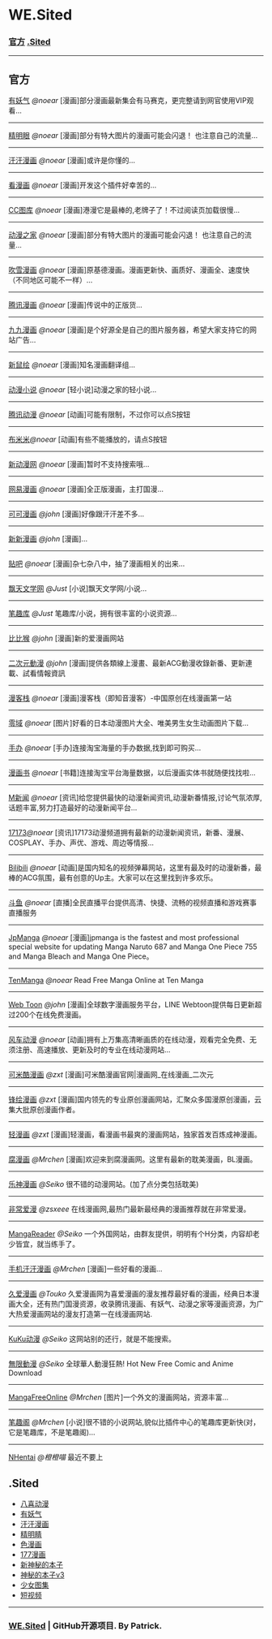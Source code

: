 # WE.Sited

### [官方](#o)   [.Sited](#sited) 

---

<a class="o" id="o"></a>
## 官方

[有妖气](sited://data/?aHR0cDovL3NpdGVkLm5vZWFyLm9yZy9hZGRpbi9zaXRlMTAwNS5zaXRlZC54bWw=)
*@noear*
[漫画]部分漫画最新集会有马赛克，更完整请到网官使用VIP观看...

---

[精明眼](sited://data/?aHR0cDovL3NpdGVkLm5vZWFyLm9yZy9hZGRpbi9zaXRlMTAwNy5zaXRlZC54bWw=)
*@noear*
[漫画]部分有特大图片的漫画可能会闪退！ 也注意自己的流量...

---

[汗汗漫画](sited://data/?aHR0cDovL3NpdGVkLm5vZWFyLm9yZy9hZGRpbi9zaXRlMTAwOC5zaXRlZC54bWw=)
*@noear*
[漫画]或许是你懂的...

---

[看漫画](sited://data/?aHR0cDovL3NpdGVkLm5vZWFyLm9yZy9hZGRpbi9zaXRlMTAwOS5zaXRlZC54bWw=)
*@noear*
[漫画]开发这个插件好幸苦的...

---

[CC图库](sited://data/?aHR0cDovL3NpdGVkLm5vZWFyLm9yZy9hZGRpbi9zaXRlMTAxMi5zaXRlZC54bWw=)
*@noear*
[漫画]港漫它是最棒的,老牌子了！不过阅读页加载很慢...

---

[动漫之家](sited://data/?aHR0cDovL3NpdGVkLm5vZWFyLm9yZy9hZGRpbi9zaXRlMTAxNC5zaXRlZC54bWw=)
*@noear*
[漫画]部分有特大图片的漫画可能会闪退！ 也注意自己的流量...

---

[吹雪漫画](sited://data/?aHR0cDovL3NpdGVkLm5vZWFyLm9yZy9hZGRpbi9zaXRlMTAxOS5zaXRlZC54bWw=)
*@noear*
[漫画]原基德漫画。漫画更新快、画质好、漫画全、速度快（不同地区可能不一样）...

---

[腾讯漫画](sited://data/?aHR0cDovL3NpdGVkLm5vZWFyLm9yZy9hZGRpbi9zaXRlMTAyMC5zaXRlZC54bWw=)
*@noear*
[漫画]传说中的正版货...

---

[九九漫画](sited://data/?aHR0cDovL3NpdGVkLm5vZWFyLm9yZy9hZGRpbi9zaXRlMTAyMy5zaXRlZC54bWw=)
*@noear*
[漫画]是个好源全是自己的图片服务器，希望大家支持它的网站广告...

---

[新鼠绘](sited://data/?aHR0cDovL3NpdGVkLm5vZWFyLm9yZy9hZGRpbi9zaXRlMTAzMC5zaXRlZC54bWw=)
*@noear*
[漫画]知名漫画翻译组...

---

[动漫小说](sited://data/?aHR0cDovL3NpdGVkLm5vZWFyLm9yZy9hZGRpbi9zaXRlMjAwMS5zaXRlZC54bWw=)
*@noear*
[轻小说]动漫之家的轻小说...

---

[腾讯动漫](sited://data/?aHR0cDovL3NpdGVkLm5vZWFyLm9yZy9hZGRpbi9zaXRlMzAwMy5zaXRlZC54bWw=)
*@noear*
[动画]可能有限制，不过你可以点S按钮

---

[布米米](sited://data/?aHR0cDovL3NpdGVkLm5vZWFyLm9yZy9hZGRpbi9zaXRlMzAwMS5zaXRlZC54bWw=
)*@noear*
[动画]有些不能播放的，请点S按钮

---

[新动漫网](sited://data/?aHR0cDovL3NpdGVkLm5vZWFyLm9yZy9hZGRpbi9zaXRlMTAxMC5zaXRlZC54bWw=)
*@noear*
[漫画]暂时不支持搜索哦...

---

[网易漫画](sited://data/?aHR0cDovL3NpdGVkLm5vZWFyLm9yZy9hZGRpbi9zaXRlMTAzMS5zaXRlZC54bWw=)
*@noear*
[漫画]全正版漫画，主打国漫...

---

[可可漫画](sited://data/?aHR0cDovL3NpdGVkLm5vZWFyLm9yZy9hZGRpbi9zaXRlMTAzMi5zaXRlZC54bWw=)
*@john*
[漫画]好像跟汗汗差不多...

---

[新新漫画](sited://data/?aHR0cDovL3NpdGVkLm5vZWFyLm9yZy9hZGRpbi9zaXRlMTAzMy5zaXRlZC54bWw=)
*@john*
[漫画]...

---

[贴吧](sited://data/?aHR0cDovL3NpdGVkLm5vZWFyLm9yZy9hZGRpbi9zaXRlMTAzNC5zaXRlZC54bWw=)
*@noear*
[漫画]杂七杂八中，抽了漫画相关的出来...

---

[飘天文学网](sited://data/?aHR0cDovL3NpdGVkLm5vZWFyLm9yZy9hZGRpbi9zaXRlMjAwMy5zaXRlZC54bWw=)
*@Just*
[小说]飘天文学网/小说...

---

[笔趣库](sited://data/?aHR0cDovL3NpdGVkLm5vZWFyLm9yZy9hZGRpbi9zaXRlMjAwNC5zaXRlZC54bWw=)
*@Just*
笔趣库/小说，拥有很丰富的小说资源...

---

[比比猴](sited://data/?aHR0cDovL3NpdGVkLm5vZWFyLm9yZy9hZGRpbi9zaXRlMTAzNWEuc2l0ZWQueG1s)
*@john*
[漫画]新的爱漫画网站

---

[二次元動漫](sited://data/?aHR0cDovL3NpdGVkLm5vZWFyLm9yZy9hZGRpbi9zaXRlMTAzNi5zaXRlZC54bWw=)
*@john*
[漫画]提供各類線上漫畫、最新ACG動漫收錄新番、更新連載、試看情報資訊

---

[漫客栈](sited://data/?aHR0cDovL3NpdGVkLm5vZWFyLm9yZy9hZGRpbi9zaXRlMTAzNy5zaXRlZC54bWw=)
*@noear*
[漫画]漫客栈（即知音漫客）-中国原创在线漫画第一站

---

[零域](sited://data/?aHR0cDovL3NpdGVkLm5vZWFyLm9yZy9hZGRpbi9zaXRlNDAwMS5zaXRlZC54bWw=)
*@noear*
[图片]好看的日本动漫图片大全、唯美男生女生动画图片下载...

---

[手办](sited://data/?aHR0cDovL3NpdGVkLm5vZWFyLm9yZy9hZGRpbi9zaXRlNTAwMS5zaXRlZC54bWw=)
*@noear*
[手办]连接淘宝海量的手办数据,找到即可购买...

---

[漫画书](sited://data/?aHR0cDovL3NpdGVkLm5vZWFyLm9yZy9hZGRpbi9zaXRlNTAwMi5zaXRlZC54bWw=)
*@noear*
[书籍]连接淘宝平台海量数据，以后漫画实体书就随便找找啦...

---

[M新闻](sited://data/?aHR0cDovL3NpdGVkLm5vZWFyLm9yZy9hZGRpbi9zaXRlNjAwMS5zaXRlZC54bWw=)
*@noear*
[资讯]给您提供最快的动漫新闻资讯,动漫新番情报,讨论气氛浓厚,话题丰富,努力打造最好的动漫新闻平台...

---

[17173](sited://data/?aHR0cDovL3NpdGVkLm5vZWFyLm9yZy9hZGRpbi9zaXRlNjAwMi5zaXRlZC54bWw=)*@noear*
[资讯]17173动漫频道拥有最新的动漫新闻资讯，新番、漫展、COSPLAY、手办、声优、游戏、周边等情报...

---

[Bilibili](sited://data/?aHR0cDovL3NpdGVkLm5vZWFyLm9yZy9hZGRpbi9zaXRlMzAwNy5zaXRlZC54bWw=)
*@noear*
[动画]是国内知名的视频弹幕网站，这里有最及时的动漫新番，最棒的ACG氛围，最有创意的Up主。大家可以在这里找到许多欢乐。

---

[斗鱼](sited://data/?aHR0cDovL3NpdGVkLm5vZWFyLm9yZy9hZGRpbi9zaXRlNzAwMS5zaXRlZC54bWw=)
*@noear*
[直播]全民直播平台提供高清、快捷、流畅的视频直播和游戏赛事直播服务

---

[JpManga](sited://data/?aHR0cDovL3NpdGVkLm5vZWFyLm9yZy9hZGRpbi9zaXRlMTAzOS5zaXRlZC54bWw=)
*@noear*
[漫画]jpmanga is the fastest and most professional special website for updating Manga Naruto 687 and Manga One Piece 755 and Manga Bleach and Manga One Piece。

---

[TenManga](sited://data/?aHR0cDovL3NpdGVkLm5vZWFyLm9yZy9hZGRpbi9zaXRlMTA0MC5zaXRlZC54bWw=)
*@noear*
Read Free Manga Online at Ten Manga

---

[Web Toon](sited://data/?aHR0cDovL3NpdGVkLm5vZWFyLm9yZy9hZGRpbi91cGxvYWQxNTEyMjcxMjEyMDAuc2l0ZWQueG1s)
*@john*
[漫画]全球数字漫画服务平台，LINE Webtoon提供每日更新超过200个在线免费漫画。

---

[风车动漫](sited://data/?aHR0cDovL3NpdGVkLm5vZWFyLm9yZy9hZGRpbi9zaXRlMzAwNC5zaXRlZC54bWw=)
*@noear*
[动画]拥有上万集高清晰画质的在线动漫，观看完全免费、无须注册、高速播放、更新及时的专业在线动漫网站...

---

[可米酷漫画](sited://data/?aHR0cDovL3NpdGVkLm5vZWFyLm9yZy9hZGRpbi91cGxvYWQxNjAxMjAxMTAxMzguc2l0ZWQueG1s)
*@zxt*
[漫画]可米酷漫画官网|漫画网_在线漫画_二次元

---

[锋绘漫画](sited://data/?aHR0cDovL3NpdGVkLm5vZWFyLm9yZy9hZGRpbi91cGxvYWQxNjAxMjgxMDAxMzcuc2l0ZWQueG1s)
*@zxt*
[漫画]国内领先的专业原创漫画网站，汇聚众多国漫原创漫画，云集大批原创漫画作者。

---

[轻漫画](sited://data/?aHR0cDovL3NpdGVkLm5vZWFyLm9yZy9hZGRpbi91cGxvYWQxNjA2MTgxNTA2MzIuc2l0ZWQueG1s)
*@zxt*
[漫画]轻漫画，看漫画书最爽的漫画网站，独家首发百炼成神漫画。

---

[腐漫画](sited://data/?aHR0cDovL3NpdGVkLm5vZWFyLm9yZy9hZGRpbi91cGxvYWQxNjA3MDYxMTA3NDQuc2l0ZWQueG1s)
*@Mrchen*
[漫画]欢迎来到腐漫画网。这里有最新的耽美漫画，BL漫画。

---

[乐神漫画](sited://data/?aHR0cDovL3NpdGVkLm5vZWFyLm9yZy9hZGRpbi91cGxvYWQxNjA3MDcxMzA3MzEuc2l0ZWQueG1s)
*@Seiko*
很不错的动漫网站。(加了点分类包括耽美)

---

[非常爱漫](sited://data/?aHR0cDovL3NpdGVkLm5vZWFyLm9yZy9hZGRpbi91cGxvYWQxNjA3MDgxNDA3NTMuc2l0ZWQueG1s)
*@zsxeee*
在线漫画网,最热门最新最经典的漫画推荐就在非常爱漫。

---

[MangaReader](sited://data/?aHR0cDovL3NpdGVkLm5vZWFyLm9yZy9hZGRpbi91cGxvYWQxNjA3MDgyMjA3MDcuc2l0ZWQueG1s)
*@Seiko*
一个外国网站，由群友提供，明明有个H分类，内容却老少皆宜，就当练手了。

---

[手机汗汗漫画](sited://data/?aHR0cDovL3NpdGVkLm5vZWFyLm9yZy9hZGRpbi91cGxvYWQxNjA3MDkxNzA3MTQuc2l0ZWQueG1s)
*@Mrchen*
[漫画]一些好看的漫画...

---

[久爱漫画](sited://data/?aHR0cDovL3NpdGVkLm5vZWFyLm9yZy9hZGRpbi91cGxvYWQxNjA3MTAyMjA3MzMuc2l0ZWQueG1s)
*@Touko*
久爱漫画网为喜爱漫画的漫友推荐最好看的漫画，经典日本漫画大全，还有热门国漫资源，收录腾讯漫画、有妖气、动漫之家等漫画资源，为广大热爱漫画网站的漫友打造第一在线漫画网站.

---

[KuKu动漫](sited://data/?aHR0cDovL3NpdGVkLm5vZWFyLm9yZy9hZGRpbi91cGxvYWQxNjA3MTQwODA3MjYuc2l0ZWQueG1s)
*@Seiko*
这网站别的还行，就是不能搜索。

---

[無限動漫](sited://data/?aHR0cDovL3NpdGVkLm5vZWFyLm9yZy9hZGRpbi91cGxvYWQxNjA3MTcwNzA3MTkuc2l0ZWQueG1s)
*@Seiko*
全球華人動漫狂熱! Hot New Free Comic and Anime Download

---

[MangaFreeOnline](sited://data/?aHR0cDovL3NpdGVkLm5vZWFyLm9yZy9hZGRpbi91cGxvYWQxNjA3MTcxNDA3NTkuc2l0ZWQueG1s)
*@Mrchen*
[图片]一个外文的漫画网站，资源丰富...

---

[笔趣阁](sited://data/?aHR0cDovL3NpdGVkLm5vZWFyLm9yZy9hZGRpbi91cGxvYWQxNjA3MTcxNjA3MDguc2l0ZWQueG1s)
*@Mrchen*
[小说]很不错的小说网站,貌似比插件中心的笔趣库更新快(对，它是笔趣库，不是笔趣阁)...

---

[NHentai](sited://data?aHR0cDovL2QudG91a28ubW9lL25oLmQvbmguZC5zaXRlZC54bWw=)
*@橙橙喵*
最近不要上

<a class="sited" id="sited"></a>
## .Sited

- [八喜动漫](http://www.westudio.ml/sited/baxi.sited)
- [有妖气](http://www.westudio.ml/sited/yyj.sited)
- [汗汗漫画](http://www.westudio.ml/sited/hanhan.sited)
- [精明睛](http://www.westudio.ml/sited/jmq.sited)
- [色漫画](http://www.westudio.ml/sited/smh.sited)
- [177漫画](http://www.westudio.ml/sited/177manga.sited)
- [新神秘的本子](http://www.westudio.ml/sited/newmagicbook.sited)
- [神秘的本子v3](http://www.westudio.ml/sited/magicbookv3.sited)
- [少女图集](http://www.westudio.ml/sited/teengirlgallery.sited)
- [短视频](http://www.westudio.ml/sited/shortvideo.sited)

---
### 
### [WE.Sited](https://github.com/patrick330602/sited/) | GitHub开源项目. By Patrick.